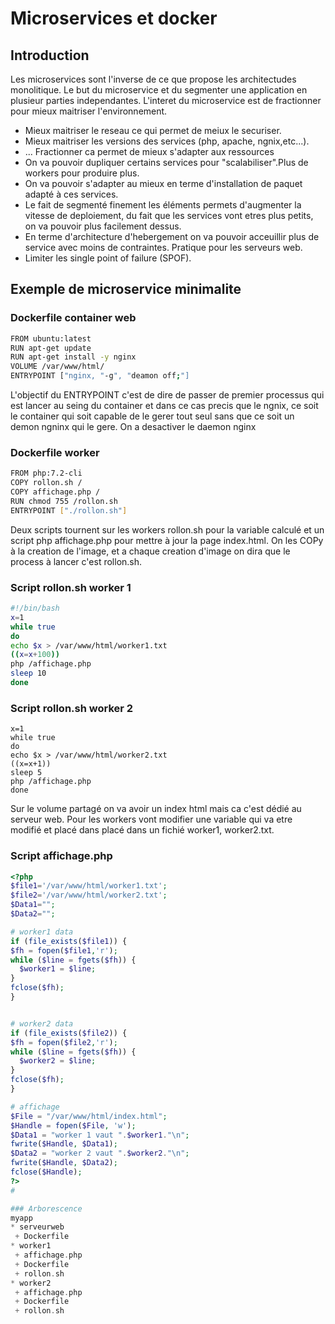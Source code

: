 # Microservices et docker

## Introduction
Les microservices sont l'inverse de ce que propose les architectudes monolitique. Le but du microservice et du segmenter une application en plusieur parties independantes.
L'interet du microservice est de fractionner pour mieux maitriser l'environnement.
* Mieux maitriser le reseau ce qui permet de meiux le securiser.
* Mieux maitriser les versions des services (php, apache, ngnix,etc...).
* ...
Fractionner ca permet de mieux s'adapter aux ressources
* On va pouvoir dupliquer certains services pour "scalabiliser".Plus de workers pour produire plus.
* On va pouvoir s'adapter au mieux en terme d'installation de paquet adapté à ces services.
* Le fait de segmenté finement les éléments permets d'augmenter la vitesse de deploiement, du fait que les services vont etres plus petits, on va pouvoir plus facilement dessus.
* En terme d'architecture d'hebergement on va pouvoir acceuillir plus de service avec moins de contraintes. Pratique pour les serveurs web.
* Limiter les single point of failure (SPOF).

## Exemple de microservice minimalite

### Dockerfile container web
```bash
FROM ubuntu:latest
RUN apt-get update
RUN apt-get install -y nginx
VOLUME /var/www/html/
ENTRYPOINT ["nginx, "-g", "deamon off;"]
```
L'objectif du ENTRYPOINT c'est de dire de passer de premier processus qui est lancer au seing du container et dans ce cas precis que le ngnix,
ce soit le container qui soit capable de le gerer tout seul sans que ce soit un demon ngninx qui le gere. On a desactiver le daemon nginx

### Dockerfile worker
```bash
FROM php:7.2-cli
COPY rollon.sh /
COPY affichage.php /
RUN chmod 755 /rollon.sh
ENTRYPOINT ["./rollon.sh"]
```
Deux scripts tournent sur les workers rollon.sh pour la variable calculé et un script php affichage.php pour mettre à jour la page index.html.
On les COPy à la creation de l'image, et a chaque creation d'image on dira que le process à lancer c'est rollon.sh.

### Script rollon.sh worker 1
```bash
#!/bin/bash
x=1
while true
do
echo $x > /var/www/html/worker1.txt
((x=x+100))
php /affichage.php
sleep 10
done
```
### Script rollon.sh worker 2
```bash#!/bin/bash
x=1
while true
do
echo $x > /var/www/html/worker2.txt
((x=x+1))
sleep 5
php /affichage.php
done
```
Sur le volume partagé on va avoir un index html mais ca c'est dédié au serveur web. Pour les workers vont modifier une variable qui va etre modifié et placé dans placé dans un
fichié worker1, worker2.txt.

### Script affichage.php
```php
<?php
$file1='/var/www/html/worker1.txt';
$file2='/var/www/html/worker2.txt';
$Data1="";
$Data2="";

# worker1 data
if (file_exists($file1)) {
$fh = fopen($file1,'r');
while ($line = fgets($fh)) {
  $worker1 = $line;
}
fclose($fh);
}


# worker2 data
if (file_exists($file2)) {
$fh = fopen($file2,'r');
while ($line = fgets($fh)) {
  $worker2 = $line;
}
fclose($fh);
}

# affichage
$File = "/var/www/html/index.html";
$Handle = fopen($File, 'w');
$Data1 = "worker 1 vaut ".$worker1."\n";
fwrite($Handle, $Data1);
$Data2 = "worker 2 vaut ".$worker2."\n";
fwrite($Handle, $Data2);
fclose($Handle);
?>
#

### Arborescence
myapp
* serveurweb
 + Dockerfile
* worker1
 + affichage.php
 + Dockerfile
 + rollon.sh
* worker2
 + affichage.php
 + Dockerfile
 + rollon.sh
